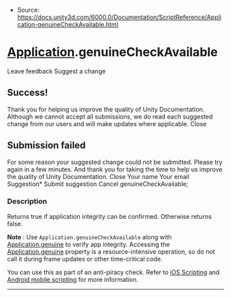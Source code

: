 * Source: https://docs.unity3d.com/6000.0/Documentation/ScriptReference/Application-genuineCheckAvailable.html

#  [Application](https://docs.unity3d.com/6000.0/Documentation/ScriptReference/Application.html).genuineCheckAvailable
Leave feedback
Suggest a change
## Success!
Thank you for helping us improve the quality of Unity Documentation. Although we cannot accept all submissions, we do read each suggested change from our users and will make updates where applicable.
Close
## Submission failed
For some reason your suggested change could not be submitted. Please <a>try again</a> in a few minutes. And thank you for taking the time to help us improve the quality of Unity Documentation.
Close
Your name Your email Suggestion* Submit suggestion
Cancel
genuineCheckAvailable; 
### Description
Returns true if application integrity can be confirmed.
Otherwise returns false.  
  
**Note** : Use `Application.genuineCheckAvailable` along with [Application.genuine](https://docs.unity3d.com/6000.0/Documentation/ScriptReference/Application-genuine.html) to verify app integrity. Accessing the [Application.genuine](https://docs.unity3d.com/6000.0/Documentation/ScriptReference/Application-genuine.html) property is a resource-intensive operation, so do not call it during frame updates or other time-critical code.  
  
You can use this as part of an anti-piracy check. Refer to [iOS Scripting](https://docs.unity3d.com/6000.0/Documentation/Manual/iphone-API.html) and [Android mobile scripting](https://docs.unity3d.com/6000.0/Documentation/Manual/android-API.html) for more information.
* * *
